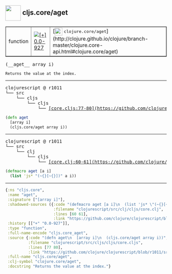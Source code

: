 ## <img width="48px" valign="middle" src="http://i.imgur.com/Hi20huC.png"> cljs.core/aget

 <table border="1">
<tr>
<td>function</td>
<td><a href="https://github.com/cljsinfo/api-refs/tree/0.0-927"><img valign="middle" alt="[+] 0.0-927" src="https://img.shields.io/badge/+-0.0--927-lightgrey.svg"></a> </td>
<td>
[<img height="24px" valign="middle" src="http://i.imgur.com/1GjPKvB.png"> <samp>clojure.core/aget</samp>](http://clojure.github.io/clojure/branch-master/clojure.core-api.html#clojure.core/aget)
</td>
</tr>
</table>

 <samp>
(__aget__ array i)<br>
</samp>

```
Returns the value at the index.
```

---

 <pre>
clojurescript @ r1011
└── src
    └── cljs
        └── cljs
            └── <ins>[core.cljs:77-80](https://github.com/clojure/clojurescript/blob/r1011/src/cljs/cljs/core.cljs#L77-L80)</ins>
</pre>

```clj
(defn aget
  [array i]
  (cljs.core/aget array i))
```


---

 <pre>
clojurescript @ r1011
└── src
    └── clj
        └── cljs
            └── <ins>[core.clj:60-61](https://github.com/clojure/clojurescript/blob/r1011/src/clj/cljs/core.clj#L60-L61)</ins>
</pre>

```clj
(defmacro aget [a i]
  (list 'js* "(~{}[~{}])" a i))
```

---

```clj
{:ns "cljs.core",
 :name "aget",
 :signature ["[array i]"],
 :shadowed-sources ({:code "(defmacro aget [a i]\n  (list 'js* \"(~{}[~{}])\" a i))",
                     :filename "clojurescript/src/clj/cljs/core.clj",
                     :lines [60 61],
                     :link "https://github.com/clojure/clojurescript/blob/r1011/src/clj/cljs/core.clj#L60-L61"}),
 :history [["+" "0.0-927"]],
 :type "function",
 :full-name-encode "cljs.core_aget",
 :source {:code "(defn aget\n  [array i]\n  (cljs.core/aget array i))",
          :filename "clojurescript/src/cljs/cljs/core.cljs",
          :lines [77 80],
          :link "https://github.com/clojure/clojurescript/blob/r1011/src/cljs/cljs/core.cljs#L77-L80"},
 :full-name "cljs.core/aget",
 :clj-symbol "clojure.core/aget",
 :docstring "Returns the value at the index."}

```
